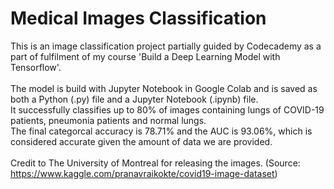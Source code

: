 # Medical Images Classification

This is an image classification project partially guided by Codecademy as a part of fulfilment of my course 'Build a Deep Learning Model with Tensorflow'.\
\
The model is build with Jupyter Notebook in Google Colab and is saved as both a Python (.py) file and a Jupyter Notebook (.ipynb) file.\
It successfully classifies up to 80% of images containing lungs of COVID-19 patients, pneumonia patients and normal lungs.\
The final categorcal accuracy is 78.71% and the AUC is 93.06%, which is considered accurate given the amount of data we are provided.\
\
Credit to The University of Montreal for releasing the images. (Source: https://www.kaggle.com/pranavraikokte/covid19-image-dataset)
